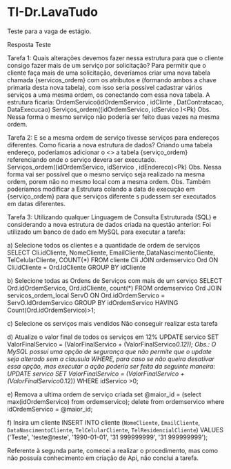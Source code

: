 # TI-Dr.LavaTudo
Teste para a vaga de estágio.

Resposta Teste

Tarefa 1: Quais alterações devemos fazer nessa estrutura para que o cliente consigo fazer mais de um serviço por solicitação?
Para permitir que o cliente faça mais de uma solicitação, deveríamos criar uma nova tabela chamada {servicos_ordem} com os atributos <idServico> e <idOrdemServico> (formando ambos a chave primaria desta nova tabela), com isso seria possível cadastrar vários serviços a uma mesma ordem, os conectando com essa nova tabela.
A estrutura ficaria:
OrdemServico(idOrdemServico <Pk>, idClinte <Fk>, DatContratacao, DataExecucao)
Serviços_ordem((idOrdemServico<Fk>, idServico <Fk>)<Pk)
Obs. Nessa forma o mesmo serviço não poderia ser feito duas vezes na mesma ordem.

Tarefa 2: E se a mesma ordem de serviço tivesse serviços para endereços diferentes. Como ficaria a nova estrutura de dados?
Criando uma tabela endereço, poderíamos adicionar o <<idEndereco>> a tabela {serviço_ordem} referenciando onde o serviço devera ser executado.
Serviços_ordem((idOrdemServico<Fk>, idServico <Fk>, idEndereco)<Pk)
Obs. Nessa forma vai ser possível que o mesmo serviço seja realizado na mesma ordem, porem não no mesmo local com a mesma ordem.
Obs. Também poderíamos modificar a Estrutura colando a data de execução em {serviço_ordem} para que serviços diferente s pudessem ser executados em datas diferentes.

Tarefa 3: Utilizando qualquer Linguagem de Consulta Estruturada (SQL) e considerando a nova estrutura de dados criada na questão anterior:
Foi utilizado um banco de dado em MySQL para executar a tarefa:

a) Selecione todos os clientes e a quantidade de ordem de serviços
SELECT Cli.idCliente, NomeCliente, EmailCliente,DataNascimentoCliente, TelCelularCliente, COUNT(*)
FROM cliente Cli JOIN ordemservico Ord ON Cli.idCliente = Ord.IdCliente
GROUP BY idCliente

b) Selecione todas as Ordens de Serviços com mais de um serviço
SELECT Ord.idOrdemServico, Ord.idCliente, count(*)
 FROM ordemservico Ord JOIN servicos_ordem_local ServO ON Ord.idOrdemServico = ServO.IdOrdemServico
 GROUP BY idOrdemServico 
 HAVING Count(Ord.idOrdemServico)>1;

c) Selecione os serviços mais vendidos
Não conseguir realizar esta tarefa

d) Atualize o valor final de todos os serviços em 12%
UPDATE  servico SET ValorFinalServico = (ValorFinalServico + (ValorFinalServico*0.12));
Obs.: O MySQL possui uma opção de segurança que não permite que o update seja alterado sem a clausula WHERE, para caso se não queira desativar essa opção, mas executar a ação poderia ser feita da seguinte maneira:
UPDATE  servico SET ValorFinalServico = (ValorFinalServico + (ValorFinalServico*0.12))
WHERE idServico >0;

e) Remova a ultima ordem de serviço criada
set @maior_id = (select max(idOrdemServico) from ordemservico);
delete from ordemservico where idOrdemServico = @maior_id;

f) Insira um cliente
INSERT INTO cliente (`NomeCliente`, `EmailCliente`, `DataNascimentoCliente`, `TelCelularCliente`, `TelResidencialCliente`) VALUES ('Teste', 'teste@teste', '1990-01-01', '31 999999999', '31 999999999');

Referente à segunda parte, comecei a realizar o procedimento, mas como não possuía conhecimento em criação de Api, não conclui a tarefa.
